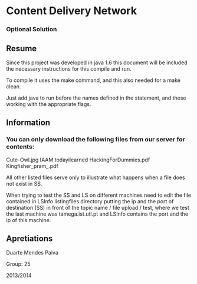 # Content Delivery Network
### Optional Solution

## Resume

Since this project was developed in java 1.6 this document will be included the necessary instructions for 
this compile and run.

To compile it uses the make command, and this also needed for a make clean.

Just add java to run before the names defined in the statement, and these working with the appropriate flags.


## Information

### You can only download the following files from our server for contents: 
Cute-Owl.jpg IAAM todayilearned 
HackingForDummies.pdf Kingfisher_pram_.pdf 

All other listed files serve only to illustrate what happens when a file does not exist in SS. 

When trying to test the SS and LS on different machines need to edit the file contained in LSInfo listingfiles directory 
putting the ip and the port of destination (SS) in front of the topic name / file upload / test, where we test the last machine 
was tamega.ist.utl.pt and LSInfo contains the port and the ip of this machine.


## Apretiations

Duarte Mendes Paiva

Group: 25

2013/2014
